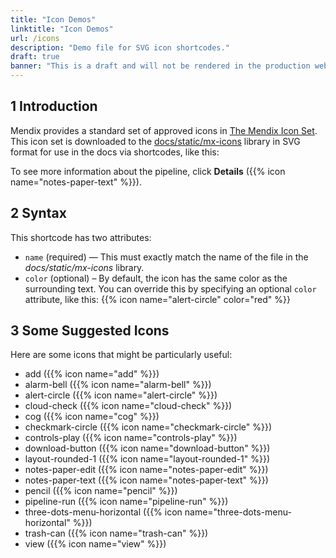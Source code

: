 ```yaml
---
title: "Icon Demos"
linktitle: "Icon Demos"
url: /icons
description: "Demo file for SVG icon shortcodes."
draft: true
banner: "This is a draft and will not be rendered in the production website. Use this page to test how icons will render. Linting has been disabled for this file."
---
```

<!-- markdownlint-disable-file -->

## 1 Introduction

Mendix provides a standard set of approved icons in [The Mendix Icon Set](https://mendix.atlassian.net/l/cp/U89wu3oL). This icon set is downloaded to the [docs/static/mx-icons](https://github.com/mendix/docs/tree/development/static/mx-icons) library in SVG format for use in the docs via shortcodes, like this:

To see more information about the pipeline, click **Details** ({{% icon name="notes-paper-text" %}}).

## 2 Syntax

This shortcode has two attributes:

* `name` (required) — This must exactly match the name of the file in the *docs/static/mx-icons* library.
* `color` (optional) – By default, the icon has the same color as the surrounding text. You can override this by specifying an optional `color` attribute, like this: {{% icon name="alert-circle" color="red" %}}

## 3 Some Suggested Icons

Here are some icons that might be particularly useful:

* add ({{% icon name="add" %}}) 
* alarm-bell ({{% icon name="alarm-bell" %}}) 
* alert-circle ({{% icon name="alert-circle" %}})
* cloud-check ({{% icon name="cloud-check" %}})
* cog ({{% icon name="cog" %}}) 
* checkmark-circle ({{% icon name="checkmark-circle" %}})
* controls-play ({{% icon name="controls-play" %}})
* download-button ({{% icon name="download-button" %}})
* layout-rounded-1 ({{% icon name="layout-rounded-1" %}})
* notes-paper-edit ({{% icon name="notes-paper-edit" %}})
* notes-paper-text ({{% icon name="notes-paper-text" %}})
* pencil ({{% icon name="pencil" %}})
* pipeline-run ({{% icon name="pipeline-run" %}})
* three-dots-menu-horizontal ({{% icon name="three-dots-menu-horizontal" %}})
* trash-can ({{% icon name="trash-can" %}})
* view ({{% icon name="view" %}})
